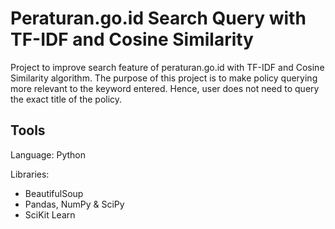 # Peraturan.go.id Search Query with TF-IDF and Cosine Similarity

Project to improve search feature of peraturan.go.id with TF-IDF and Cosine Similarity algorithm. The purpose of this project is to make policy querying more relevant to the keyword entered. Hence, user does not need to query the exact title of the policy.

## Tools
Language: Python

Libraries:
* BeautifulSoup
* Pandas, NumPy & SciPy
* SciKit Learn
